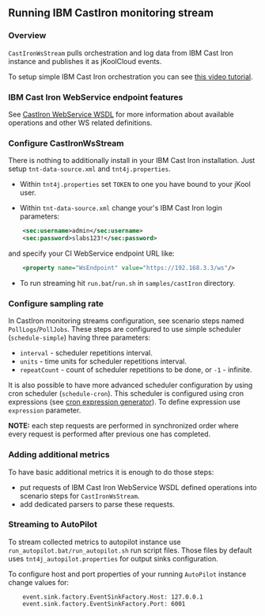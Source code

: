 ## Running IBM CastIron monitoring stream

### Overview

`CastIronWsStream` pulls orchestration and log data from IBM Cast Iron instance and publishes it as jKoolCloud events.

To setup simple IBM Cast Iron orchestration you can see [this video tutorial](https://www.youtube.com/watch?v=ct8BoI8qlnY).

### IBM Cast Iron WebService endpoint features

See [CastIron WebService WSDL](https://www.ibm.com/support/knowledgecenter/en/SSGR73_7.5.1/com.ibm.wci.api.doc/ci00003.html) for more 
information about available operations and other WS related definitions.

### Configure CastIronWsStream

There is nothing to additionally install in your IBM Cast Iron installation. Just setup `tnt-data-source.xml` and `tnt4j.properties`.

* Within `tnt4j.properties` set `TOKEN` to one you have bound to your jKool user.

* Within `tnt-data-source.xml` change your's IBM Cast Iron login parameters:
```xml
    <sec:username>admin</sec:username>
    <sec:password>slabs123!</sec:password>
```

and specify your CI WebService endpoint URL like:
```xml
    <property name="WsEndpoint" value="https://192.168.3.3/ws"/>
```

* To run streaming hit `run.bat`/`run.sh` in `samples/castIron` directory.

### Configure sampling rate

In CastIron monitoring streams configuration, see scenario steps named `PollLogs`/`PollJobs`. These steps are configured to use simple 
scheduler (`schedule-simple`) having three parameters:
* `interval` - scheduler repetitions interval.
* `units` - time units for scheduler repetitions interval.
* `repeatCount` - count of scheduler repetitions to be done, or `-1` - infinite.

It is also possible to have more advanced scheduler configuration by using cron scheduler (`schedule-cron`). This scheduler is configured 
using cron expressions (see [cron expression generator](https://www.freeformatter.com/cron-expression-generator-quartz.html)). To define 
expression use `expression` parameter.

**NOTE:** each step requests are performed in synchronized order where every request is performed after previous one has completed.

### Adding additional metrics

To have basic additional metrics it is enough to do those steps: 
* put requests of IBM Cast Iron WebService WSDL defined operations into scenario steps for `CastIronWsStream`.
* add dedicated parsers to parse these requests.

### Streaming to AutoPilot

To stream collected metrics to autopilot instance use `run_autopilot.bat/run_autopilot.sh` run script files. Those files by default uses 
`tnt4j_autopilot.properties` for output sinks configuration.

To configure host and port properties of your running `AutoPilot` instance change values for:
```properties
    event.sink.factory.EventSinkFactory.Host: 127.0.0.1
	event.sink.factory.EventSinkFactory.Port: 6001
```
